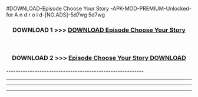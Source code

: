 #DOWNLOAD-Episode Choose Your Story -APK-MOD-PREMIUM-Unlocked-for A n d r o i d-[NO.ADS]-5d7wg 5d7wg 



<div align="center">

<h3>DOWNLOAD 1 >>> <a href="https://t.co/FKmqrqFo6t??judul=Episode Choose Your Story ">DOWNLOAD Episode Choose Your Story </a></h3><br>

<h3>DOWNLOAD 2 >>> <a href="https://t.co/FKmqrqFo6t??judul=Episode Choose Your Story ">Episode Choose Your Story  DOWNLOAD </a></h3>

</div>
----------------------------------------------------------

----------------------------------------------------------

----------------------------------------------------------

----------------------------------------------------------



